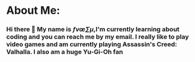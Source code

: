# About Me:
### Hi there 👋 My name is _ƒvœ∑µ_,I'm currently learning about coding and you can reach me by my email. I really like to play video games and am currently playing Assassin's Creed: Valhalla. I also am a huge Yu-Gi-Oh fan 

<!--
**chickenlittleish/Chickenlittleish** is a ✨ _special_ ✨ repository because its `README.md` (this file) appears on your GitHub profile.
